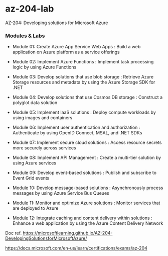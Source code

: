 # az-204-lab
AZ-204: Developing solutions for Microsoft Azure

### Modules & Labs

- Module 01: Create Azure App Service Web Apps : Build a web application on Azure platform as a service offerings

- Module 02: Implement Azure Functions : Implement task processing logic by using Azure Functions

- Module 03: Develop solutions that use blob storage : Retrieve Azure Storage resources and metadata by using the Azure Storage SDK for .NET

- Module 04: Develop solutions that use Cosmos DB storage : Construct a polyglot data solution

- Module 05: Implement IaaS solutions : Deploy compute workloads by using images and containers

- Module 06: Implement user authentication and authorization : Authenticate by using OpenID Connect, MSAL, and .NET SDKs

- Module 07: Implement secure cloud solutions : Access resource secrets more securely across services

- Module 08: Implement API Management : Create a multi-tier solution by using Azure services

- Module 09: Develop event-based solutions : Publish and subscribe to Event Grid events

- Module 10: Develop message-based solutions : Asynchronously process messages by using Azure Service Bus Queues

- Module 11: Monitor and optimize Azure solutions : Monitor services that are deployed to Azure

- Module 12: Integrate caching and content delivery within solutions : Enhance a web application by using the Azure Content Delivery Network

Doc ref.
https://microsoftlearning.github.io/AZ-204-DevelopingSolutionsforMicrosoftAzure/

https://docs.microsoft.com/en-us/learn/certifications/exams/az-204

